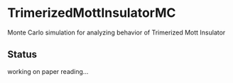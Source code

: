 # TrimerizedMottInsulatorMC
Monte Carlo simulation for analyzing behavior of Trimerized Mott Insulator

## Status
working on paper reading...
